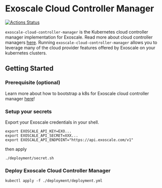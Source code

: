 # Exoscale Cloud Controller Manager

[![Actions Status](https://github.com/exoscale/exoscale-cloud-controller-manager/workflows/CI/badge.svg)](https://github.com/exoscale/exoscale-cloud-controller-manager/actions?query=workflow%3ACI)

`exoscale-cloud-controller-manager` is the Kubernetes cloud controller manager implementation for Exoscale.
Read more about cloud controller managers [here](https://kubernetes.io/docs/tasks/administer-cluster/running-cloud-controller/).
Running `exoscale-cloud-controller-manager` allows you to leverage many of the cloud provider features offered by Exoscale on your kubernetes clusters.

## Getting Started

### Prerequisite (optional)

Learn more about how to bootstrap a k8s for Exoscale cloud controller manager [here](./doc/kubeadm)!

### Setup your secrets

Export your Exoscale credentials in your shell.

```Shell
export EXOSCALE_API_KEY=EXO...
export EXOSCALE_API_SECRET=XXX...
export EXOSCALE_API_ENDPOINT="https://api.exoscale.com/v1"
```

then apply 
```Shell
./deployment/secret.sh
```

### Deploy Exoscale Cloud Controller Manager

```Shell
kubectl apply -f ./deployment/deployment.yml
```
